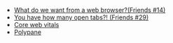 - [What do we want from a web browser?(Friends #14)](https://changelog.com/friends/14)
- [You have how many open tabs?! (Friends #29)](https://changelog.com/friends/29)
- [Core web vitals](https://developers.google.com/search/docs/appearance/core-web-vitals)
- [Polypane](https://polypane.app)